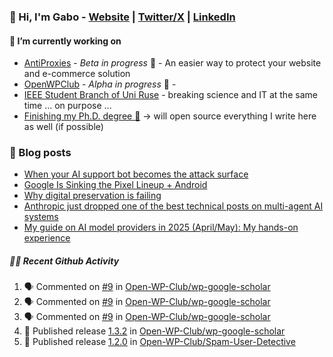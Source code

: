 ### 👋 Hi, I'm Gabo - [Website](https://gkanev.com) | [Twitter/X](https://twitter.com/mrgkanev) | [LinkedIn](https://www.linkedin.com/in/mrgkanev)

#### 🔭 I’m currently working on
- [AntiProxies](https://antiproxies.com/) - *Beta in progress* 🚀 -  An easier way to protect your website and e-commerce solution
- [OpenWPClub](https://openwpclub.com/) - *Alpha in progress* 🚀 - 
- [IEEE Student Branch of Uni Ruse](https://github.com/IEEE-Student-Branch-of-Uni-Ruse) - breaking science and IT at the same time ... on purpose ...
- [Finishing my Ph.D. degree 🤔](https://scholar.google.com/citations?user=En7GPEsAAAAJ&hl=en) -> will open source everything I write here as well (if possible)

### 📖 Blog posts
<!-- BLOG-POST-LIST:START -->
- [When your AI support bot becomes the attack surface](https://gkanev.com/posts/when-your-ai-support-bot-becomes-the-attack-surface/)
- [Google Is Sinking the Pixel Lineup + Android](https://gkanev.com/posts/google-is-sinking-the-pixel-lineup-android/)
- [Why digital preservation is failing](https://gkanev.com/posts/why-digital-preservation-is-failing/)
- [Anthropic just dropped one of the best technical posts on multi-agent AI systems](https://gkanev.com/posts/anthropic-just-dropped-one-of-the-best-technical-posts-on-multi-agent-ai-systems/)
- [My guide on AI model providers in 2025 &lpar;April/May&rpar;: My hands-on experience](https://gkanev.com/posts/my-guide-on-ai-model-providers-in-2025-april-may-my-hands-on-experience/)
<!-- BLOG-POST-LIST:END -->

##### 🧑‍💻 Recent Github Activity

<!--START_SECTION:activity-->
1. 🗣 Commented on [#9](https://github.com/Open-WP-Club/wp-google-scholar/issues/9#issuecomment-3249579390) in [Open-WP-Club/wp-google-scholar](https://github.com/Open-WP-Club/wp-google-scholar)
2. 🗣 Commented on [#9](https://github.com/Open-WP-Club/wp-google-scholar/issues/9#issuecomment-3243076853) in [Open-WP-Club/wp-google-scholar](https://github.com/Open-WP-Club/wp-google-scholar)
3. 🗣 Commented on [#9](https://github.com/Open-WP-Club/wp-google-scholar/issues/9#issuecomment-3242331339) in [Open-WP-Club/wp-google-scholar](https://github.com/Open-WP-Club/wp-google-scholar)
4. 🚀 Published release [1.3.2](https://github.com/Open-WP-Club/wp-google-scholar/releases/tag/1.3.2) in [Open-WP-Club/wp-google-scholar](https://github.com/Open-WP-Club/wp-google-scholar)
5. 🚀 Published release [1.2.0](https://github.com/Open-WP-Club/Spam-User-Detective/releases/tag/1.2.0) in [Open-WP-Club/Spam-User-Detective](https://github.com/Open-WP-Club/Spam-User-Detective)
<!--END_SECTION:activity-->
